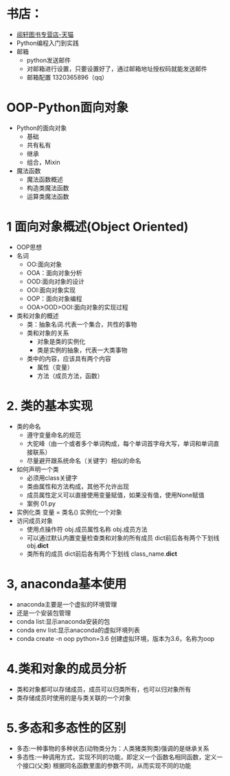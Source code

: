 # 书店：
- [阅轩图书专营店-天猫](http://detail.tmall.com/item.htm?id=535882394166)
- Python编程入门到实践
- 邮箱
    - python发送邮件
    - 对邮箱进行设置，只要设置好了，通过邮箱地址授权码就能发送邮件
    - 邮箱配置 1320365896（qq）
# OOP-Python面向对象
- Python的面向对象
    - 基础
    - 共有私有
    - 继承
    - 组合，Mixin
- 魔法函数
    - 魔法函数概述
    - 构造类魔法函数
    - 运算类魔法函数
# 1 面向对象概述(Object Oriented)
- OOP思想
- 名词
    - OO:面向对象
    - OOA：面向对象分析
    - OOD:面向对象的设计
    - OOI:面向对象实现
    - OOP：面向对象编程
    - OOA>OOD>OOI:面向对象的实现过程
- 类和对象的概述
    - 类：抽象名词.代表一个集合，共性的事物
    - 类和对象的关系
        - 对象是类的实例化
        - 类是实例的抽象，代表一大类事物
    - 类中的内容，应该具有两个内容
        - 属性（变量）
        - 方法（成员方法，函数）
# 2. 类的基本实现
- 类的命名
    - 遵守变量命名的规范
    - 大驼峰（由一个或者多个单词构成，每个单词首字母大写，单词和单词直接联系）
    - 尽量避开跟系统命名（关键字）相似的命名
- 如何声明一个类
    - 必须用class关键字
    - 类由属性和方法构成，其他不允许出现
    - 成员属性定义可以直接使用变量赋值，如果没有值，使用None赋值
    - 案例 01.py
- 实例化类
        变量 = 类名() 实例化一个对象
- 访问成员对象
    - 使用点操作符
            obj.成员属性名称
            obj.成员方法
    - 可以通过默认内置变量检查类和对象的所有成员
            dict前后各有两个下划线
            obj.__dict__
    - 类所有的成员
            dict前后各有两个下划线
            class_name.__dict__                    
# 3, anaconda基本使用
- anaconda主要是一个虚拟的环境管理
- 还是一个安装包管理
- conda list:显示anaconda安装的包
- conda env list:显示anaconda的虚拟环境列表
- conda create -n oop python=3.6 创建虚拟环境，版本为3.6，名称为oop    

# 4.类和对象的成员分析
- 类和对象都可以存储成员，成员可以归类所有，也可以归对象所有
- 类存储成员时使用的是与类关联的一个对象
# 5.多态和多态性的区别
- 多态:一种事物的多种状态(动物类分为：人类猪类狗类)强调的是继承关系
- 多态性:一种调用方式，实现不同的功能，即定义一个函数名相同函数，定义一个接口(父类)
根据同名函数里面的参数不同，从而实现不同的功能



